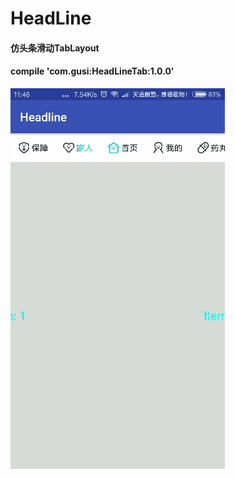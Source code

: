 # HeadLine
#### 仿头条滑动TabLayout
#### compile 'com.gusi:HeadLineTab:1.0.0'
![image](https://github.com/batuer/HeadLine/blob/master/app/img/2017-11-02-11mzimg.gif)
